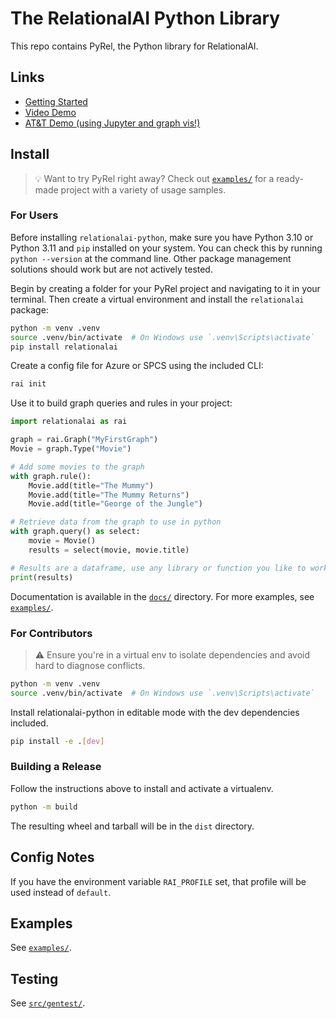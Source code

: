 # The RelationalAI Python Library

This repo contains PyRel, the Python library for RelationalAI.

## Links
- [Getting Started](https://github.com/RelationalAI/relationalai-python/blob/main/docs/getting_started.md)
- [Video Demo](https://relationalai.slack.com/archives/C0652R3806T/p1699899660005289)
- [AT&T Demo (using Jupyter and graph vis!)](https://relationalai.slack.com/archives/C0652R3806T/p1702493565063899)

## Install

> :bulb: Want to try PyRel right away? Check out [`examples/`](./examples) for a ready-made project with a variety of usage samples.

### For Users

Before installing `relationalai-python`, make sure you have Python 3.10 or Python 3.11 and `pip` installed on your system. You can check this by running `python --version` at the command line. Other package management solutions should work but are not actively tested.

Begin by creating a folder for your PyRel project and navigating to it in your terminal. Then create a virtual environment and install the `relationalai` package:

```bash
python -m venv .venv
source .venv/bin/activate  # On Windows use `.venv\Scripts\activate`
pip install relationalai
```

Create a config file for Azure or SPCS using the included CLI:

```bash
rai init
```

Use it to build graph queries and rules in your project:

```python
import relationalai as rai

graph = rai.Graph("MyFirstGraph")
Movie = graph.Type("Movie")

# Add some movies to the graph
with graph.rule():
    Movie.add(title="The Mummy")
    Movie.add(title="The Mummy Returns")
    Movie.add(title="George of the Jungle")

# Retrieve data from the graph to use in python
with graph.query() as select:
    movie = Movie()
    results = select(movie, movie.title)

# Results are a dataframe, use any library or function you like to work with them.
print(results)
```

Documentation is available in the [`docs/`](./docs) directory.
For more examples, see [`examples/`](./examples).

### For Contributors

> :warning: Ensure you're in a virtual env to isolate dependencies and avoid hard to diagnose conflicts.

```bash
python -m venv .venv
source .venv/bin/activate  # On Windows use `.venv\Scripts\activate`
```

Install relationalai-python in editable mode with the dev dependencies included.

```bash
pip install -e .[dev]
```

### Building a Release

Follow the instructions above to install and activate a virtualenv.

```bash
python -m build
```

The resulting wheel and tarball will be in the `dist` directory.

## Config Notes

If you have the environment variable `RAI_PROFILE` set, that profile will be used instead of `default`.

## Examples

See [`examples/`](./examples).

## Testing

See [`src/gentest/`](./src/gentest).
